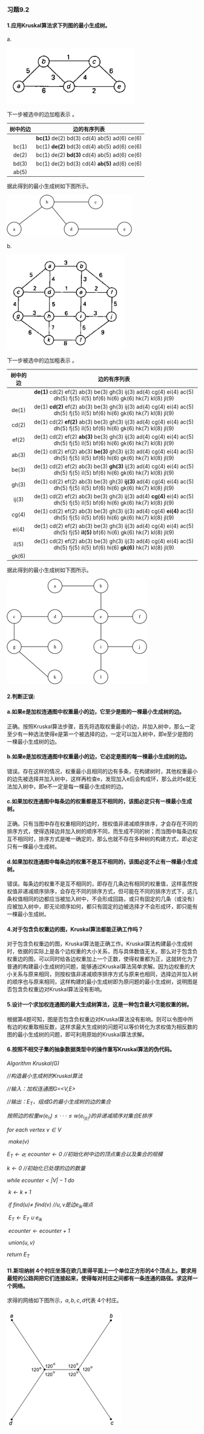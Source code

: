 ### 习题9.2

#### 1.应用Kruskal算法求下列图的最小生成树。

a.

![image-20221018104935468](.\images\image-20221018104935468.png)

  下一步被选中的边加粗表示 。

| 树中的边 |                 边的有序列表                  |
| :------: | :-------------------------------------------: |
|          | **bc(1)** de(2) bd(3) cd(4) ab(5) ad(6) ce(6) |
|  bc(1)   | bc(1) **de(2)** bd(3) cd(4) ab(5) ad(6) ce(6) |
|  de(2)   | bc(1) de(2) **bd(3)** cd(4) ab(5) ad(6) ce(6) |
|  bd(3)   | bc(1) de(2) bd(3) cd(4) **ab(5)** ad(6) ce(6) |
|  ab(5)   |                                               |

 据此得到的最小生成树如下图所示。

<img src=".\images\image-20221018111751533.png" alt="image-20221018111751533" style="zoom: 50%;" />

b.

![image-20221018105556123](.\images\image-20221018105556123.png)

  下一步被选中的边加粗表示 。

| 树中的边 |                         边的有序列表                         |
| :------: | :----------------------------------------------------------: |
|          | **de(1)** cd(2) ef(2) ab(3) be(3) gh(3) ij(3) ad(4) cg(4) ei(4) ac(5) dh(5) fj(5) il(5) bf(6) hi(6) gk(6) hk(7) kl(8) jl(9) |
|  de(1)   | de(1) **cd(2)** ef(2) ab(3) be(3) gh(3) ij(3) ad(4) cg(4) ei(4) ac(5) dh(5) fj(5) il(5) bf(6) hi(6) gk(6) hk(7) kl(8) jl(9) |
|  cd(2)   | de(1) cd(2) **ef(2)** ab(3) be(3) gh(3) ij(3) ad(4) cg(4) ei(4) ac(5) dh(5) fj(5) il(5) bf(6) hi(6) gk(6) hk(7) kl(8) jl(9) |
|  ef(2)   | de(1) cd(2) ef(2) **ab(3)** be(3) gh(3) ij(3) ad(4) cg(4) ei(4) ac(5) dh(5) fj(5) il(5) bf(6) hi(6) gk(6) hk(7) kl(8) jl(9) |
|  ab(3)   | de(1) cd(2) ef(2) ab(3) **be(3)** gh(3) ij(3) ad(4) cg(4) ei(4) ac(5) dh(5) fj(5) il(5) bf(6) hi(6) gk(6) hk(7) kl(8) jl(9) |
|  be(3)   | de(1) cd(2) ef(2) ab(3) be(3) **gh(3)** ij(3) ad(4) cg(4) ei(4) ac(5) dh(5) fj(5) il(5) bf(6) hi(6) gk(6) hk(7) kl(8) jl(9) |
|  gh(3)   | de(1) cd(2) ef(2) ab(3) be(3) gh(3) **ij(3)** ad(4) cg(4) ei(4) ac(5) dh(5) fj(5) il(5) bf(6) hi(6) gk(6) hk(7) kl(8) jl(9) |
|  ij(3)   | de(1) cd(2) ef(2) ab(3) be(3) gh(3) ij(3) ad(4) **cg(4)** ei(4) ac(5) dh(5) fj(5) il(5) bf(6) hi(6) gk(6) hk(7) kl(8) jl(9) |
|  cg(4)   | de(1) cd(2) ef(2) ab(3) be(3) gh(3) ij(3) ad(4) cg(4) **ei(4)** ac(5) dh(5) fj(5) il(5) bf(6) hi(6) gk(6) hk(7) kl(8) jl(9) |
|  ei(4)   | de(1) cd(2) ef(2) ab(3) be(3) gh(3) ij(3) ad(4) cg(4) ei(4) ac(5) dh(5) fj(5) **il(5)** bf(6) hi(6) gk(6) hk(7) kl(8) jl(9) |
|  il(5)   | de(1) cd(2) ef(2) ab(3) be(3) gh(3) ij(3) ad(4) cg(4) ei(4) ac(5) dh(5) fj(5) il(5) bf(6) hi(6) **gk(6)** hk(7) kl(8) jl(9) |
|  gk(6)   |                                                              |

 据此得到的最小生成树如下图所示。

<img src=".\images\image-20221017193133783.png" alt="image-20221017193133783" style="zoom:50%;" />

#### 2.判断正误:

#### a.如果e是加权连通图中权重最小的边，它至少是图的一棵最小生成树的边。

  正确。按照Kruskal算法步骤，首先将选取权重最小的边，并加入树中，那么一定至少有一种选法使得e是第一个被选择的边，一定可以加入树中，即e至少是图的一棵最小生成树的边。

#### b.如果e是加权连通图中权重最小的边，它必定是图的每一棵最小生成树的边。

  错误。存在这样的情况，权重最小且相同的边有多条，在构建树时，其他权重最小的边先被选择并加入树中，这样再检查e，发现加入e后会构成环，那么此时e就无法加入树中，即e不一定是每一棵最小生成树的边。

#### c.如果加权连通图中每条边的权重都是互不相同的，该图必定只有一棵最小生成树。

  正确。只有当图中存在权重相同的边时，按权值非递减顺序排序，才会存在不同的排序方式，使得选择边并加入树的顺序不同，而生成不同的树；而当图中每条边权互不相同时，排序方式是唯一确定的，那么也就不存在多种树的构建方式，即必定只有一棵最小生成树。

#### d.如果加权连通图中每条边的权重不是互不相同的，该图必定不止有一棵最小生成树。

  错误。每条边的权重不是互不相同的，即存在几条边有相同的权重值，这样虽然按权值非递减顺序排序，会存在不同的排序方式，但可能在不同的排序方式下，这几条权值相同的边都应当被加入树中，不会形成回路，或只有固定的几条（或没有）应被加入树中，即无论顺序如何，都只有固定的边被选择才不会形成环，即只能有一棵最小生成树。

#### 4.对于包含负权重边的图，Kruskal算法都能正确工作吗？

  对于包含负权重边的图，Kruskal算法能正确工作。Kruskal算法构建最小生成树时，依据的实际上是各个边权重的大小关系，而与具体数值无关。那么对于包含负权重边的图，可以同时给各边权重加上一个正数，使得权重都为正，这就转化为了普通的构建最小生成树的问题，能够通过Kruskal算法简单求解。因为边权重的大小关系与原来相同，则按权值非递减顺序排序方式与原来也相同，选择边并加入树的顺序也与原来相同，这样构建的最小生成树即为原问题的最小生成树，说明图是否包含负权重边对Kruskal算法没有影响。

#### 5.设计一个求加权连通图的最大生成树算法，这是一种包含最大可能权重的树。

  根据第4题可知，图是否包含负权重边对Kruskal算法没有影响。则可以令图中所有边的权重取相反数，这样求最大生成树的问题可以等价转化为求权值为相反数的图的最小生成树的问题，即可利用原始的Kruskal算法求解。

#### 6.按照不相交子集的抽象数据类型中的操作重写Kruskal算法的伪代码。

*Algorithm Kruskal(G)*

*//构造最小生成树的Kruskal算法*

*//输入：加权连通图G=<V,E>*

*//输出：$E_T$，组成G的最小生成树的边的集合*

*按照边的权重$w(e_{i_1})\leq···\leq w(e_{i_|E|})$的非递减顺序对集合E排序*

*for each vertex $v\in V$*

​	*make($v$)*

*$E_T\longleftarrow\varnothing$; $ecounter\longleftarrow0$   //初始化树中边的顶点集合以及集合的规模*

*$k\longleftarrow0$   //初始化已处理的边的数量*

*while $ecounter<|V|-1$ do*

​	*$k\longleftarrow k+1$*

​	*if find($u$)$\ne$ find($v$)   //$u,v$是边$e_{ik}$端点*

​		*$E_T\longleftarrow E_T\cup{e_{ik}}$*

​		*$ecounter\longleftarrow ecounter+1$*

​		*union($u,v$)*

*return $E_T$*

#### 11.斯坦纳树 4个村庄坐落在欧几里得平面上一个单位正方形的4个顶点上。要求用最短的公路网把它们连接起来，使得每对村庄之间都有一条连通的路径。求这样一个网络。

  求得的网络如下图所示，$a,b,c,d$代表 4个村庄。

![image-20221018171225241](.\images\image-20221018171225241.png)